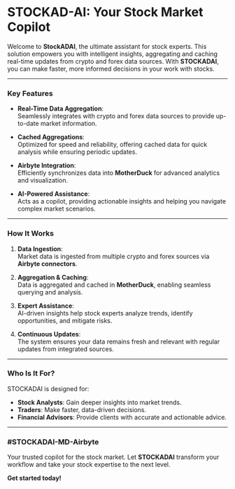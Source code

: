 # STOCKAD-AI: Your Stock Market Copilot

Welcome to **StockADAI**, the ultimate assistant for stock experts. This solution empowers you with intelligent insights, aggregating and caching real-time updates from crypto and forex data sources. With **STOCKADAI**, you can make faster, more informed decisions in your work with stocks.

---

### Key Features

- **Real-Time Data Aggregation**:  
  Seamlessly integrates with crypto and forex data sources to provide up-to-date market information.

- **Cached Aggregations**:  
  Optimized for speed and reliability, offering cached data for quick analysis while ensuring periodic updates.

- **Airbyte Integration**:  
  Efficiently synchronizes data into **MotherDuck** for advanced analytics and visualization.

- **AI-Powered Assistance**:  
  Acts as a copilot, providing actionable insights and helping you navigate complex market scenarios.

---

### How It Works

1. **Data Ingestion**:  
   Market data is ingested from multiple crypto and forex sources via **Airbyte connectors**.

2. **Aggregation & Caching**:  
   Data is aggregated and cached in **MotherDuck**, enabling seamless querying and analysis.

3. **Expert Assistance**:  
   AI-driven insights help stock experts analyze trends, identify opportunities, and mitigate risks.

4. **Continuous Updates**:  
   The system ensures your data remains fresh and relevant with regular updates from integrated sources.

---

### Who Is It For?

STOCKADAI is designed for:  
- **Stock Analysts**: Gain deeper insights into market trends.  
- **Traders**: Make faster, data-driven decisions.  
- **Financial Advisors**: Provide clients with accurate and actionable advice.

---

### #STOCKADAI-MD-Airbyte

Your trusted copilot for the stock market. Let **STOCKADAI** transform your workflow and take your stock expertise to the next level.

**Get started today!**

